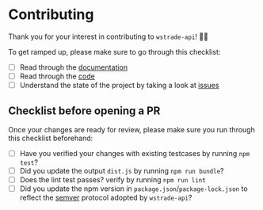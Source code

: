 # Contributing

Thank you for your interest in contributing to `wstrade-api`! 🥳🥳

To get ramped up, please make sure to go through this checklist:

- [ ] Read through the [documentation](/docs)
- [ ] Read through the [code](/src)
- [ ] Understand the state of the project by taking a look at [issues](/issues)

## Checklist before opening a PR

Once your changes are ready for review, please make sure you run through this checklist beforehand:

- [ ] Have you verified your changes  with existing testcases by running `npm test`?
- [ ] Did you update the output `dist.js` by running `npm run bundle`?
- [ ] Does the lint test passes? verify by running `npm run lint`
- [ ] Did you update the npm version in `package.json`/`package-lock.json` to reflect the [semver](http://semver.org) protocol adopted by `wstrade-api`?
